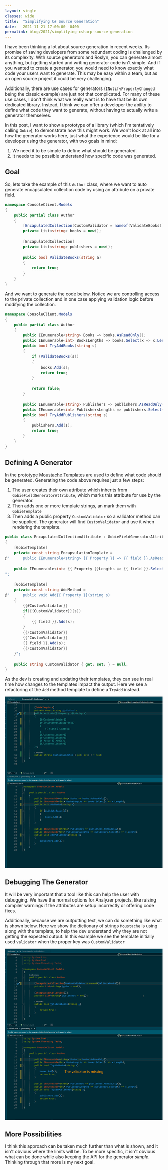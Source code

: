 ```yaml
---
layout: single
classes: wide
title:  "Simplifying C# Source Generation"
date:   2021-11-21 17:00:00 -0400
permalink: blog/2021/simplifying-csharp-source-generation
---
```


I have been thinking a lot about source generation in recent weeks. Its promise of saving developers from some redundant coding is challenged by its complexity. With source generators and Roslyn, you can generate almost anything, but getting started and writing generator code isn't simple. And if you wanted to create a generator, you would need to know exactly what code your users want to generate. This may be easy within a team, but as an open source project it could be very challenging.

Additionally, there are use cases for generators (`INotifyPropertyChanged` being the classic example) are just not that complicated. For many of these use cases, I don't think what we really want is to have that be its own dedicated library. Instead, I think we can offer a developer the ability to define what code they want to generate, without having to actually write a generator themselves.

In this post, I want to show a prototype of a library (which I'm tentatively calling `Gobie`), to demonstrate how this might work. We won't look at all into how the generator works here, just what the experience would be like for a developer using the generator, with two goals in mind:

1. We need it to be simple to define what should be generated.
2. It needs to be possible understand how specific code was generated.

## Goal

So, lets take the example of this `Author` class, where we want to auto generate encapsulated collection code by using an attribute on a private field. 

``` csharp
namespace ConsoleClient.Models
{
    public partial class Author
    {
        [EncapulatedCollection(CustomValidator = nameof(ValidateBooks))]
        private List<string> books = new();

        [EncapulatedCollection]
        private List<string> publishers = new();

        public bool ValidateBooks(string a)
        {
            return true;
        }
    }
}
```

And we want to generate the code below. Notice we are controlling access to the private collection and in one case applying validation logic before modifying the collection. 

``` csharp
namespace ConsoleClient.Models
{
    public partial class Author
    {
        public IEnumerable<string> Books => books.AsReadOnly();
        public IEnumerable<int> BooksLengths => books.Select(x => x.Length);
        public bool TryAddBooks(string s)
        {
            if (ValidateBooks(s))
            {
                books.Add(s);
                return true;
            }

            return false;
        }

        public IEnumerable<string> Publishers => publishers.AsReadOnly();
        public IEnumerable<int> PublishersLengths => publishers.Select(x => x.Length);
        public bool TryAddPublishers(string s)
        {
            publishers.Add(s);
            return true;
        }
    }
}
```

## Defining A Generator

In the prototype [Moustache Templates](https://mustache.github.io/mustache.5.html) are used to define what code should be generated. Generating the code above requires just a few steps:

1. The user creates their own attribute which inherits from `GobieFieldGeneratorAttribute`, which marks this attribute for use by the generator.
2. Then adds one or more template strings, an mark them with `GobieTemplate`
3. Then adds a public property `CustomValidator` so a validator method can be supplied. The generator will find `CustomValidator` and use it when rendering the template.

``` csharp
public class EncapulatedCollectionAttribute : GobieFieldGeneratorAttribute
{
    [GobieTemplate]
    private const string EncapsulationTemplate =
@"      public IEnumerable<string> {{ Property }} => {{ field }}.AsReadOnly();

    public IEnumerable<int> {{ Property }}Lengths => {{ field }}.Select(x => x.Length);
";

    [GobieTemplate]
    private const string AddMethod =
@"      public void Add{{ Property }}(string s)
    {
        {{#CustomValidator}}
        if({{CustomValidator}}(s))
        {
            {{ field }}.Add(s);
        }
        {{/CustomValidator}}
        {{^CustomValidator}}
        {{ field }}.Add(s);
        {{/CustomValidator}}
    }";

    public string CustomValidator { get; set; } = null;
}
```

As the dev is creating and updating their templates, they can see in real time how changes to the templates impact the output. Here we see a refactoring of the `Add` method template to define a  `TryAdd` instead.

![](/images/2021/simplifying-source-generation/template-update.gif)

## Debugging The Generator

It will be very important that a tool like this can help the user with debugging. We have the normal options for Analyzer projects, like raising compiler warnings if the attributes are setup incorrectly or offering code fixes.  

Additionally, because we are outputting text, we can do something like what is shown below. Here we show the dictionary of strings `Moustache` is using along with the template, to help the dev understand why they are not getting the expected output. In this example we see the template initially used `validator` when the proper key was `CustomValidator`

![](/images/2021/simplifying-source-generation/debug-template-issue.gif)

## More Possibilities

I think this approach can be taken much further than what is shown, and it isn't obvious where the limits will be. To be more specific, it isn't obvious what can be done while also keeping the API for the generator *simple*. Thinking through that more is my next goal.
